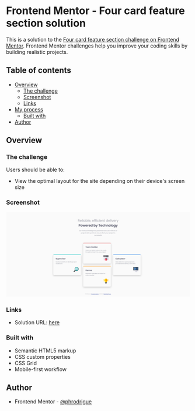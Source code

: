 # Frontend Mentor - Four card feature section solution

This is a solution to the [Four card feature section challenge on Frontend Mentor](https://www.frontendmentor.io/challenges/four-card-feature-section-weK1eFYK). Frontend Mentor challenges help you improve your coding skills by building realistic projects. 

## Table of contents

- [Overview](#overview)
  - [The challenge](#the-challenge)
  - [Screenshot](#screenshot)
  - [Links](#links)
- [My process](#my-process)
  - [Built with](#built-with)
- [Author](#author)

## Overview

### The challenge

Users should be able to:

- View the optimal layout for the site depending on their device's screen size

### Screenshot

![](./images/screenshot.png)

### Links

- Solution URL: [here](https://phrodrigue.github.io/newbie/four-card-feature-section/)

### Built with

- Semantic HTML5 markup
- CSS custom properties
- CSS Grid
- Mobile-first workflow

## Author

- Frontend Mentor - [@phrodrigue](https://www.frontendmentor.io/profile/phrodrigue)
